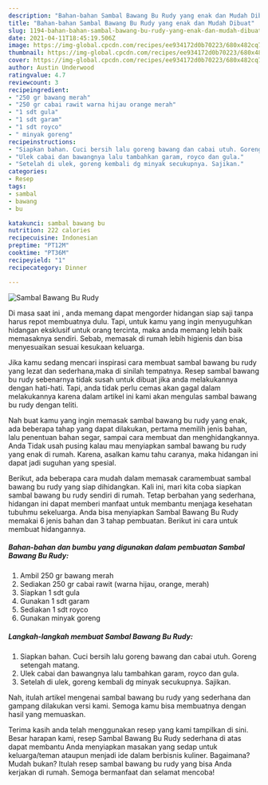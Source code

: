 ```yaml
---
description: "Bahan-bahan Sambal Bawang Bu Rudy yang enak dan Mudah Dibuat"
title: "Bahan-bahan Sambal Bawang Bu Rudy yang enak dan Mudah Dibuat"
slug: 1194-bahan-bahan-sambal-bawang-bu-rudy-yang-enak-dan-mudah-dibuat
date: 2021-04-11T18:45:19.506Z
image: https://img-global.cpcdn.com/recipes/ee934172d0b70223/680x482cq70/sambal-bawang-bu-rudy-foto-resep-utama.jpg
thumbnail: https://img-global.cpcdn.com/recipes/ee934172d0b70223/680x482cq70/sambal-bawang-bu-rudy-foto-resep-utama.jpg
cover: https://img-global.cpcdn.com/recipes/ee934172d0b70223/680x482cq70/sambal-bawang-bu-rudy-foto-resep-utama.jpg
author: Austin Underwood
ratingvalue: 4.7
reviewcount: 3
recipeingredient:
- "250 gr bawang merah"
- "250 gr cabai rawit warna hijau orange merah"
- "1 sdt gula"
- "1 sdt garam"
- "1 sdt royco"
- " minyak goreng"
recipeinstructions:
- "Siapkan bahan. Cuci bersih lalu goreng bawang dan cabai utuh. Goreng setengah matang."
- "Ulek cabai dan bawangnya lalu tambahkan garam, royco dan gula."
- "Setelah di ulek, goreng kembali dg minyak secukupnya. Sajikan."
categories:
- Resep
tags:
- sambal
- bawang
- bu

katakunci: sambal bawang bu 
nutrition: 222 calories
recipecuisine: Indonesian
preptime: "PT12M"
cooktime: "PT36M"
recipeyield: "1"
recipecategory: Dinner

---
```



![Sambal Bawang Bu Rudy](https://img-global.cpcdn.com/recipes/ee934172d0b70223/680x482cq70/sambal-bawang-bu-rudy-foto-resep-utama.jpg)

Di masa  saat ini , anda memang dapat mengorder hidangan siap saji tanpa harus repot membuatnya dulu. Tapi, untuk kamu yang ingin menyuguhkan hidangan eksklusif untuk orang tercinta, maka anda memang lebih baik memasaknya sendiri. Sebab, memasak di rumah lebih higienis dan bisa menyesuaikan sesuai kesukaan keluarga.

Jika kamu sedang mencari inspirasi cara membuat sambal bawang bu rudy yang lezat dan sederhana,maka di sinilah tempatnya. Resep sambal bawang bu rudy  sebenarnya tidak susah untuk dibuat jika anda melakukannya dengan hati-hati. Tapi, anda tidak perlu cemas akan gagal dalam melakukannya 
karena dalam artikel ini kami akan mengulas sambal bawang bu rudy dengan teliti.  



Nah buat kamu yang ingin memasak sambal bawang bu rudy yang enak, ada beberapa tahap yang dapat dilakukan, pertama memilih jenis bahan, lalu penentuan bahan segar, sampai cara membuat dan menghidangkannya. Anda Tidak usah pusing kalau mau menyiapkan sambal bawang bu rudy yang enak di rumah. Karena, asalkan kamu  tahu caranya, maka hidangan ini dapat jadi suguhan yang spesial.

Berikut, ada beberapa cara mudah dalam memasak caramembuat sambal bawang bu rudy yang siap dihidangkan. Kali ini, mari kita coba siapkan sambal bawang bu rudy sendiri di rumah. Tetap berbahan yang sederhana, hidangan ini dapat memberi manfaat untuk membantu menjaga kesehatan tubuhmu sekeluarga. Anda bisa menyiapkan Sambal Bawang Bu Rudy memakai 6 jenis bahan dan 3 tahap pembuatan. Berikut ini cara untuk membuat hidangannya.

<!--inarticleads1-->

##### Bahan-bahan dan bumbu yang digunakan dalam pembuatan Sambal Bawang Bu Rudy:

1. Ambil 250 gr bawang merah
1. Sediakan 250 gr cabai rawit (warna hijau, orange, merah)
1. Siapkan 1 sdt gula
1. Gunakan 1 sdt garam
1. Sediakan 1 sdt royco
1. Gunakan  minyak goreng




<!--inarticleads2-->

##### Langkah-langkah membuat Sambal Bawang Bu Rudy:

1. Siapkan bahan. Cuci bersih lalu goreng bawang dan cabai utuh. Goreng setengah matang.
1. Ulek cabai dan bawangnya lalu tambahkan garam, royco dan gula.
1. Setelah di ulek, goreng kembali dg minyak secukupnya. Sajikan.




Nah, itulah artikel mengenai  sambal bawang bu rudy  yang sederhana dan gampang dilakukan versi kami. Semoga kamu bisa membuatnya dengan hasil yang memuaskan. 

Terima kasih anda telah menggunakan resep yang kami tampilkan di sini. Besar harapan kami, resep  Sambal Bawang Bu Rudy sederhana di atas dapat membantu Anda menyiapkan masakan yang sedap untuk keluarga/teman ataupun menjadi ide dalam berbisnis kuliner. Bagaimana? Mudah bukan? Itulah resep sambal bawang bu rudy yang bisa Anda kerjakan di rumah. Semoga bermanfaat dan selamat mencoba!

